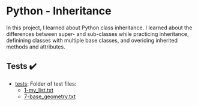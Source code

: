 # Python - Inheritance

In this project, I learned about Python class inheritance. I learned about the differences between super- and sub-classes while practicing inheritance, definining classes with multiple base classes, and overiding inherited methods and attributes.

## Tests :heavy_check_mark:

* [tests](./tests): Folder of test files:
    * [1-my_list.txt](./1-my_list.txt)
    * [7-base_geometry.txt](./7-base_geometry.txt)

